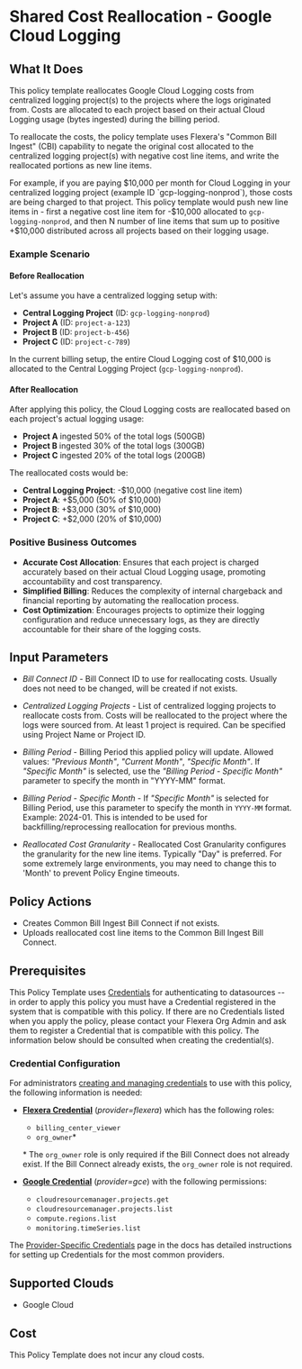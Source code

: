 # Shared Cost Reallocation - Google Cloud Logging

## What It Does

This policy template reallocates Google Cloud Logging costs from centralized logging project(s) to the projects where the logs originated from. Costs are allocated to each project based on their actual Cloud Logging usage (bytes ingested) during the billing period.

To reallocate the costs, the policy template uses Flexera's "Common Bill Ingest" (CBI) capability to negate the original cost allocated to the centralized logging project(s) with negative cost line items, and write the reallocated portions as new line items.

For example, if you are paying $10,000 per month for Cloud Logging in your centralized logging project (example ID `gcp-logging-nonprod`), those costs are being charged to that project. This policy template would push new line items in - first a negative cost line item for -$10,000 allocated to `gcp-logging-nonprod`, and then N number of line items that sum up to positive +$10,000 distributed across all projects based on their logging usage.

### Example Scenario

#### Before Reallocation

Let's assume you have a centralized logging setup with:

- **Central Logging Project** (ID: `gcp-logging-nonprod`)
- **Project A** (ID: `project-a-123`)
- **Project B** (ID: `project-b-456`)
- **Project C** (ID: `project-c-789`)

In the current billing setup, the entire Cloud Logging cost of $10,000 is allocated to the Central Logging Project (`gcp-logging-nonprod`).

#### After Reallocation

After applying this policy, the Cloud Logging costs are reallocated based on each project's actual logging usage:

- **Project A** ingested 50% of the total logs (500GB)
- **Project B** ingested 30% of the total logs (300GB)
- **Project C** ingested 20% of the total logs (200GB)

The reallocated costs would be:

- **Central Logging Project**: -$10,000 (negative cost line item)
- **Project A**: +$5,000 (50% of $10,000)
- **Project B**: +$3,000 (30% of $10,000)
- **Project C**: +$2,000 (20% of $10,000)

### Positive Business Outcomes

- **Accurate Cost Allocation**: Ensures that each project is charged accurately based on their actual Cloud Logging usage, promoting accountability and cost transparency.
- **Simplified Billing**: Reduces the complexity of internal chargeback and financial reporting by automating the reallocation process.
- **Cost Optimization**: Encourages projects to optimize their logging configuration and reduce unnecessary logs, as they are directly accountable for their share of the logging costs.

## Input Parameters

- *Bill Connect ID* - Bill Connect ID to use for reallocating costs. Usually does not need to be changed, will be created if not exists.

- *Centralized Logging Projects* - List of centralized logging projects to reallocate costs from. Costs will be reallocated to the project where the logs were sourced from. At least 1 project is required. Can be specified using Project Name or Project ID.

- *Billing Period* - Billing Period this applied policy will update. Allowed values: *"Previous Month"*, *"Current Month"*, *"Specific Month"*. If *"Specific Month"* is selected, use the *"Billing Period - Specific Month"* parameter to specify the month in \"YYYY-MM\" format.

- *Billing Period - Specific Month* - If *"Specific Month"* is selected for Billing Period, use this parameter to specify the month in `YYYY-MM` format. Example: 2024-01. This is intended to be used for backfilling/reprocessing reallocation for previous months.

- *Reallocated Cost Granularity* - Reallocated Cost Granularity configures the granularity for the new line items. Typically "Day" is preferred. For some extremely large environments, you may need to change this to 'Month' to prevent Policy Engine timeouts.

## Policy Actions

- Creates Common Bill Ingest Bill Connect if not exists.
- Uploads reallocated cost line items to the Common Bill Ingest Bill Connect.

## Prerequisites

This Policy Template uses [Credentials](https://docs.flexera.com/flexera/EN/Automation/ManagingCredentialsExternal.htm) for authenticating to datasources -- in order to apply this policy you must have a Credential registered in the system that is compatible with this policy. If there are no Credentials listed when you apply the policy, please contact your Flexera Org Admin and ask them to register a Credential that is compatible with this policy. The information below should be consulted when creating the credential(s).

### Credential Configuration

For administrators [creating and managing credentials](https://docs.flexera.com/flexera/EN/Automation/ManagingCredentialsExternal.htm) to use with this policy, the following information is needed:

- [**Flexera Credential**](https://docs.flexera.com/flexera/EN/Automation/ProviderCredentials.htm) (*provider=flexera*) which has the following roles:
  - `billing_center_viewer`
  - `org_owner`*

  \* The `org_owner` role is only required if the Bill Connect does not already exist. If the Bill Connect already exists, the `org_owner` role is not required.

- [**Google Credential**](https://docs.flexera.com/flexera/EN/Automation/ProviderCredentials.htm) (*provider=gce*) with the following permissions:
  - `cloudresourcemanager.projects.get`
  - `cloudresourcemanager.projects.list`
  - `compute.regions.list`
  - `monitoring.timeSeries.list`

The [Provider-Specific Credentials](https://docs.flexera.com/flexera/EN/Automation/ProviderCredentials.htm) page in the docs has detailed instructions for setting up Credentials for the most common providers.

## Supported Clouds

- Google Cloud

## Cost

This Policy Template does not incur any cloud costs.

